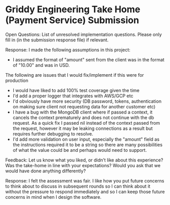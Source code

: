 Griddy Engineering Take Home (Payment Service) Submission
=====


Open Questions:
List of unresolved implementation questions. Please only fill in (in the submission response file) if relevant.

Response:
I made the following assumptions in this project:
* I assumed the format of "amount" sent from the client was in the format of "10.00"
and was in USD. 

The following are issues that I would fix/implement if this were for production
* I would have liked to add 100% test coverage given the time
* I'd add a proper logger that integrates with AWS/GCP etc
* I'd obviously have more security (DB password, tokens, authentication on making 
sure client not requesting data for another customer etc)
* I have a bug with the MongoDB client where if passed a context, it cancels the 
context prematurely and does not continue with the db request. As a quick fix I 
passed nil instead of the context passed from the request, however it may be 
leaking connections as a result but requires further debugging to resolve.
* I'd add more validation on user input, especially the "amount" field as the
instructions required it to be a string so there are many possibilities of
what the value could be and perhaps would need to support.  

Feedback:
Let us know what you liked, or didn’t like about this experience? Was the take-home in line with your expectations? 
Would you ask that we would have done anything differently?

Response:
I felt the assessment was fair. I like how you put future concerns to think about to
discuss in subsequent rounds so I can think about it without the pressure to
respond immediately and so I can keep those future concerns in mind when I design
the software. 